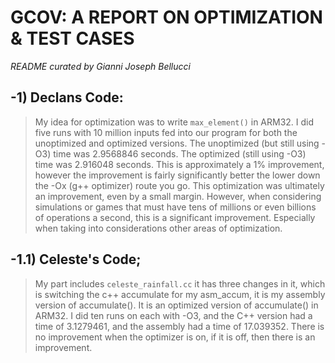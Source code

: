 # GCOV: A REPORT ON OPTIMIZATION & TEST CASES 
*README curated by Gianni Joseph Bellucci* 

## -1) Declans Code: 
> My idea for optimization was to write `max_element()` in ARM32. I did five runs with 10 million inputs fed into our program for both the unoptimized and optimized versions. The unoptimized (but still using -O3) time was 2.9568846 seconds. The optimized (still using -O3) time was 2.916048 seconds. This is approximately a 1% improvement, however the improvement is fairly significantly better the lower down the -Ox (g++ optimizer) route you go.
This optimization was ultimately an improvement, even by a small margin. However, when considering simulations or games that must have tens of millions or even billions of operations a second, this is a significant improvement. Especially when taking into considerations other areas of optimization.

## -1.1) Celeste's Code; 
> My part includes `celeste_rainfall.cc` it has three changes in it, which is switching the c++ accumulate for my asm_accum, it is my assembly version of accumulate(). It is an optimized version of accumulate() in ARM32. I did ten runs on each with -O3, and the C++ version had a time of 3.1279461, and the assembly had a time of 17.039352. There is no improvement when the optimizer is on, if it is off, then there is an improvement.


